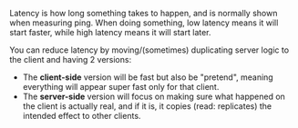 Latency is how long something takes to happen, and is normally shown when measuring ping. When doing something, low latency means it will start faster, while high latency means it will start later.

You can reduce latency by moving/(sometimes) duplicating server logic to the client and having 2 versions:
- The **client-side** version will be fast but also be "pretend", meaning everything will appear super fast only for that client.
- The **server-side** version will focus on making sure what happened on the client is actually real, and if it is, it copies (read: replicates) the intended effect to other clients.